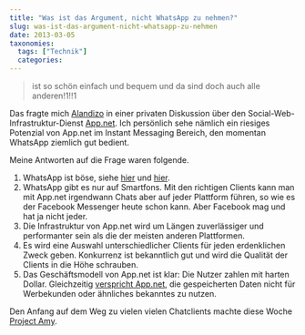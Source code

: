 ```yaml
---
title: "Was ist das Argument, nicht WhatsApp zu nehmen?"
slug: was-ist-das-argument-nicht-whatsapp-zu-nehmen
date: 2013-03-05
taxonomies:
  tags: ["Technik"]
  categories: 
---
```


<blockquote>
  ist so schön einfach und bequem und da sind doch auch alle anderen!1!!1
</blockquote>

Das fragte mich <a href="https://alpha.app.net/alandizo">Alandizo</a> in einer privaten Diskussion über den Social-Web-Infrastruktur-Dienst <a href="https://app.net/">App.net</a>. Ich persönlich sehe nämlich ein riesiges Potenzial von App.net im Instant Messaging Bereich, den momentan WhatsApp ziemlich gut bedient.

Meine Antworten auf die Frage waren folgende.

<ol>
<li>WhatsApp ist böse, siehe <a href="http://www.heise.de/newsticker/meldung/Niederlaendische-und-kanadische-Datenschuetzer-mit-WhatsApp-noch-unzufrieden-1794024.html">hier</a> und <a href="http://www.heise.de/security/meldung/Spammer-entdecken-WhatsApp-1790526.html">hier</a>.</li>
<li>WhatsApp gibt es nur auf Smartfons. Mit den richtigen Clients kann man mit App.net irgendwann Chats aber auf jeder Plattform führen, so wie es der Facebook Messenger heute schon kann. Aber Facebook mag und hat ja nicht jeder.</li>
<li>Die Infrastruktur von App.net wird um Längen zuverlässiger und performanter sein als die der meisten anderen Plattformen.</li>
<li>Es wird eine Auswahl unterschiedlicher Clients für jeden erdenklichen Zweck geben. Konkurrenz ist bekanntlich gut und wird die Qualität der Clients in die Höhe schrauben.</li>
<li>Das Geschäftsmodell von App.net ist klar: Die Nutzer zahlen mit harten Dollar. Gleichzeitig <a href="https://account.app.net/legal/privacy/">verspricht App.net</a>, die gespeicherten Daten nicht für Werbekunden oder ähnliches bekanntes zu nutzen.</li>
</ol>

Den Anfang auf dem Weg zu vielen vielen Chatclients machte diese Woche <a href="http://www.aptgetupdate.de/2013/03/04/project-amy-app-net-private-messages-in-die-os-x-nachrichten-app-integrieren/">Project Amy</a>.